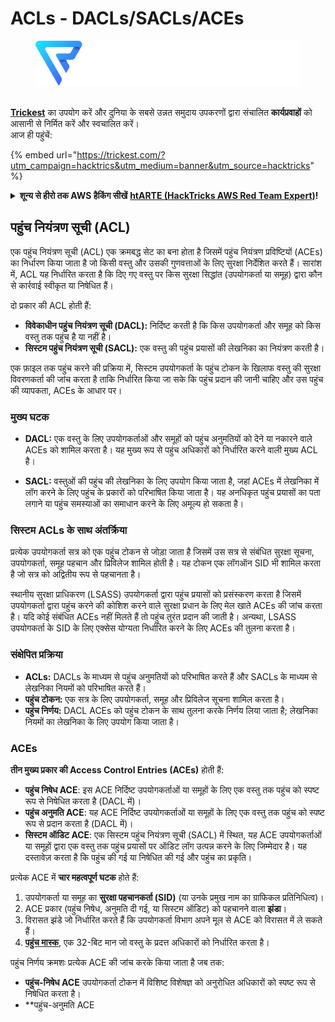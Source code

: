 # ACLs - DACLs/SACLs/ACEs

<figure><img src="../../.gitbook/assets/image (3) (1) (1) (1) (1).png" alt=""><figcaption></figcaption></figure>

\
[**Trickest**](https://trickest.com/?utm\_campaign=hacktrics\&utm\_medium=banner\&utm\_source=hacktricks) का उपयोग करें और दुनिया के सबसे उन्नत समुदाय उपकरणों द्वारा संचालित **कार्यप्रवाहों** को आसानी से निर्मित करें और स्वचालित करें।\
आज ही पहुंचें:

{% embed url="https://trickest.com/?utm_campaign=hacktrics&utm_medium=banner&utm_source=hacktricks" %}

<details>

<summary><strong>शून्य से हीरो तक AWS हैकिंग सीखें</strong> <a href="https://training.hacktricks.xyz/courses/arte"><strong>htARTE (HackTricks AWS Red Team Expert)</strong></a><strong>!</strong></summary>

HackTricks का समर्थन करने के अन्य तरीके:

* यदि आप अपनी कंपनी का विज्ञापन HackTricks में देखना चाहते हैं या **HackTricks को PDF में डाउनलोड** करना चाहते हैं तो [**सदस्यता योजनाएँ**](https://github.com/sponsors/carlospolop) देखें!
* [**आधिकारिक PEASS और HackTricks स्वैग**](https://peass.creator-spring.com) प्राप्त करें
* [**The PEASS Family**](https://opensea.io/collection/the-peass-family) की खोज करें, हमारा विशेष [**NFTs**](https://opensea.io/collection/the-peass-family) संग्रह।
* **शामिल हों** 💬 [**डिस्कॉर्ड समूह**](https://discord.gg/hRep4RUj7f) या [**टेलीग्राम समूह**](https://t.me/peass) और **ट्विटर** 🐦 [**@carlospolopm**](https://twitter.com/hacktricks_live)** को** **फॉलो** करें।
* **HackTricks** और [**HackTricks Cloud**](https://github.com/carlospolop/hacktricks-cloud) github repos में **PRs** सबमिट करके अपने हैकिंग ट्रिक्स साझा करें।

</details>

## **पहुंच नियंत्रण सूची (ACL)**

एक पहुंच नियंत्रण सूची (ACL) एक क्रमबद्ध सेट का बना होता है जिसमें पहुंच नियंत्रण प्रविष्टियों (ACEs) का निर्धारण किया जाता है जो किसी वस्तु और उसकी गुणवत्ताओं के लिए सुरक्षा निर्देशित करते हैं। सारांश में, ACL यह निर्धारित करता है कि दिए गए वस्तु पर किस सुरक्षा सिद्धांत (उपयोगकर्ता या समूह) द्वारा कौन से कार्रवाई स्वीकृत या निषेधित हैं।

दो प्रकार की ACL होती हैं:

- **विवेकाधीन पहुंच नियंत्रण सूची (DACL):** निर्दिष्ट करती है कि किस उपयोगकर्ता और समूह को किस वस्तु तक पहुंच है या नहीं है।
- **सिस्टम पहुंच नियंत्रण सूची (SACL):** एक वस्तु की पहुंच प्रयासों की लेखनिका का नियंत्रण करती है।

एक फ़ाइल तक पहुंच करने की प्रक्रिया में, सिस्टम उपयोगकर्ता के पहुंच टोकन के खिलाफ वस्तु की सुरक्षा विवरणकर्ता की जांच करता है ताकि निर्धारित किया जा सके कि पहुंच प्रदान की जानी चाहिए और उस पहुंच की व्यापकता, ACEs के आधार पर।

### **मुख्य घटक**

- **DACL:** एक वस्तु के लिए उपयोगकर्ताओं और समूहों को पहुंच अनुमतियों को देने या नकारने वाले ACEs को शामिल करता है। यह मुख्य रूप से पहुंच अधिकारों को निर्धारित करने वाली मुख्य ACL है।

- **SACL:** वस्तुओं की पहुंच की लेखनिका के लिए उपयोग किया जाता है, जहां ACEs में लेखनिका में लॉग करने के लिए पहुंच के प्रकारों को परिभाषित किया जाता है। यह अनधिकृत पहुंच प्रयासों का पता लगाने या पहुंच समस्याओं का समाधान करने के लिए अमूल्य हो सकता है।

### **सिस्टम ACLs के साथ अंतर्क्रिया**

प्रत्येक उपयोगकर्ता सत्र को एक पहुंच टोकन से जोड़ा जाता है जिसमें उस सत्र से संबंधित सुरक्षा सूचना, उपयोगकर्ता, समूह पहचान और प्रिविलेज शामिल होती है। यह टोकन एक लॉगऑन SID भी शामिल करता है जो सत्र को अद्वितीय रूप से पहचानता है।

स्थानीय सुरक्षा प्राधिकरण (LSASS) उपयोगकर्ता द्वारा पहुंच प्रयासों को प्रसंस्करण करता है जिसमें उपयोगकर्ता द्वारा पहुंच करने की कोशिश करने वाले सुरक्षा प्रधान के लिए मेल खाते ACEs की जांच करता है। यदि कोई संबंधित ACEs नहीं मिलते हैं तो पहुंच तुरंत प्रदान की जाती है। अन्यथा, LSASS उपयोगकर्ता के SID के लिए एक्सेस योग्यता निर्धारित करने के लिए ACEs की तुलना करता है।

### **संक्षेपित प्रक्रिया**

- **ACLs:** DACLs के माध्यम से पहुंच अनुमतियों को परिभाषित करते हैं और SACLs के माध्यम से लेखनिका नियमों को परिभाषित करते हैं।
- **पहुंच टोकन:** एक सत्र के लिए उपयोगकर्ता, समूह और प्रिविलेज सूचना शामिल करता है।
- **पहुंच निर्णय:** DACL ACEs को पहुंच टोकन के साथ तुलना करके निर्णय लिया जाता है; लेखनिका नियमों का लेखनिका के लिए उपयोग किया जाता है।

### ACEs

**तीन मुख्य प्रकार की Access Control Entries (ACEs)** होती हैं:

- **पहुंच निषेध ACE**: इस ACE निर्दिष्ट उपयोगकर्ताओं या समूहों के लिए एक वस्तु तक पहुंच को स्पष्ट रूप से निषेधित करता है (DACL में)।
- **पहुंच अनुमति ACE**: यह ACE निर्दिष्ट उपयोगकर्ताओं या समूहों के लिए एक वस्तु तक पहुंच को स्पष्ट रूप से प्रदान करता है (DACL में)।
- **सिस्टम ऑडिट ACE**: एक सिस्टम पहुंच नियंत्रण सूची (SACL) में स्थित, यह ACE उपयोगकर्ताओं या समूहों द्वारा एक वस्तु तक पहुंच प्रयासों पर ऑडिट लॉग उत्पन्न करने के लिए जिम्मेदार है। यह दस्तावेज़ करता है कि पहुंच की गई या निषेधित की गई और पहुंच का प्रकृति।

प्रत्येक ACE में **चार महत्वपूर्ण घटक** होते हैं:

1. उपयोगकर्ता या समूह का **सुरक्षा पहचानकर्ता (SID)** (या उनके प्रमुख नाम का ग्राफिकल प्रतिनिधित्व)।
2. ACE प्रकार (पहुंच निषेध, अनुमति दी गई, या सिस्टम ऑडिट) को पहचानने वाला **झंडा**।
3. विरासत झंडे जो निर्धारित करते हैं कि उपयोगकर्ता विभाग अपने मूल से ACE को विरासत में ले सकते हैं।
4. **[पहुंच मास्क](https://docs.microsoft.com/en-us/openspecs/windows_protocols/ms-dtyp/7a53f60e-e730-4dfe-bbe9-b21b62eb790b?redirectedfrom=MSDN)**, एक 32-बिट मान जो वस्तु के प्रदत्त अधिकारों को निर्धारित करता है।

पहुंच निर्णय क्रमशः प्रत्येक ACE की जांच करके किया जाता है जब तक:

- **पहुंच-निषेध ACE** उपयोगकर्ता टोकन में विशिष्ट विशेषज्ञ को अनुरोधित अधिकारों को स्पष्ट रूप से निषेधित करता है।
- **पहुंच-अनुमति ACE
